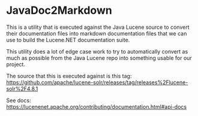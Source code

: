 # JavaDoc2Markdown

This is a utility that is executed against the Java Lucene source to convert their documentation files into markdown documentation files that we can 
use to build the Lucene.NET documentation suite. 

This utility does a lot of edge case work to try to automatically convert as much as possible from the Java Lucene repo into something usable for our project.

The source that this is executed against is this tag: https://github.com/apache/lucene-solr/releases/tag/releases%2Flucene-solr%2F4.8.1

See docs: https://lucenenet.apache.org/contributing/documentation.html#api-docs